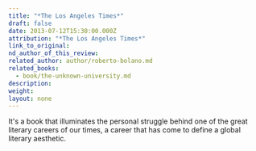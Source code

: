 ```yaml
---
title: "*The Los Angeles Times*"
draft: false
date: 2013-07-12T15:30:00.000Z
attribution: "*The Los Angeles Times*"
link_to_original:
nd_author_of_this_review:
related_author: author/roberto-bolano.md
related_books:
  - book/the-unknown-university.md
description:
weight:
layout: none
---
```

It's a book that illuminates the personal struggle behind one of the great literary careers of our times, a career that has come to define a global literary aesthetic.

